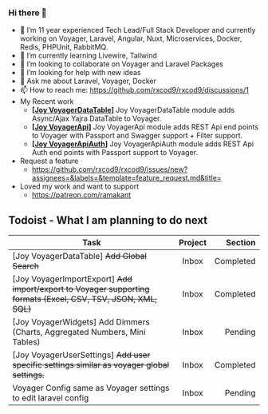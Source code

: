 ### Hi there 👋

- 🔭 I’m 11 year experienced Tech Lead/Full Stack Developer and currently working on Voyager, Laravel, Angular, Nuxt, Microservices, Docker, Redis, PHPUnit, RabbitMQ.
- 🌱 I’m currently learning Livewire, Tailwind
- 👯 I’m looking to collaborate on Voyager and Laravel Packages
- 🤔 I’m looking for help with new ideas
- 💬 Ask me about Laravel, Voyager, Docker
- 📫 How to reach me: https://github.com/rxcod9/rxcod9/discussions/1
- My Recent work
  - **[[Joy VoyagerDataTable](https://github.com/rxcod9/joy-voyager-datatable)]** Joy VoyagerDataTable module adds Async/Ajax Yajra DataTable to Voyager.
  - **[[Joy VoyagerApi](https://github.com/rxcod9/joy-voyager-api)]** Joy VoyagerApi module adds REST Api end points to Voyager with Passport and Swagger support + Filter support.
  - **[[Joy VoyagerApiAuth](https://github.com/rxcod9/joy-voyager-api-auth)]** Joy VoyagerApiAuth module adds REST Api Auth end points with Passport support to Voyager.
- Request a feature
  - https://github.com/rxcod9/rxcod9/issues/new?assignees=&labels=&template=feature_request.md&title=
- Loved my work and want to support 
  - https://patreon.com/ramakant


## Todoist - What I am planning to do next

<!-- TODO-IST:START -->
| Task        | Project           | Section  |           
| ------------- |:-------------:| -----:|           
| [Joy VoyagerDataTable] ~~Add Global Search~~        | Inbox           | Completed  |           
| [Joy VoyagerImportExport] ~~Add import/export to Voyager supporting formats (Excel, CSV, TSV, JSON, XML, SQL)~~        | Inbox           | Completed  |           
| [Joy VoyagerWidgets] Add Dimmers (Charts, Aggregated Numbers, Mini Tables)        | Inbox           | Pending  |           
| [Joy VoyagerUserSettings] ~~Add user specific settings similar as voyager global settings.~~        | Inbox           | Completed  |           
| Voyager Config same as Voyager settings to edit laravel config        | Inbox           | Pending  |
<!-- TODO-IST:END -->
